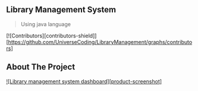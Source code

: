 ## Library Management System
> Using java language


[![Contributors][contributors-shield]][https://github.com/UniverseCoding/LibraryManagement/graphs/contributors]

## About The Project

[![Library management system dashboard][product-screenshot]](https://i.ibb.co/KL59r4C/Screenshot-264.png)
